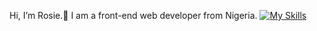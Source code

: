 Hi, I’m Rosie.🤭
I am a front-end web developer from Nigeria.
[![My Skills](https://skillicons.dev/icons?i=html,css,js,react,vite)](https://skillicons.dev)
